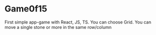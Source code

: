 # Game0f15
First simple app-game with React, JS, TS.
You can choose Grid.
You can move a single stone or more in the same row/column
